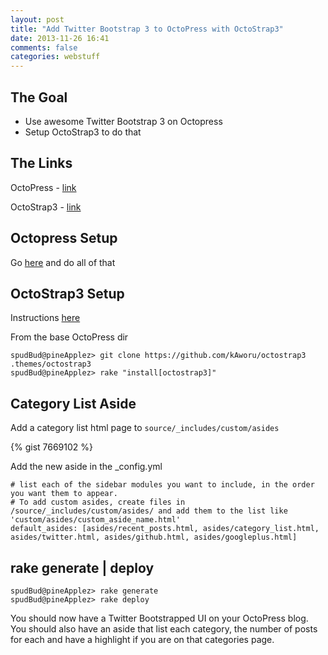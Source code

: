 ```yaml
---
layout: post
title: "Add Twitter Bootstrap 3 to OctoPress with OctoStrap3"
date: 2013-11-26 16:41
comments: false
categories: webstuff
---
```


## The Goal
- Use awesome Twitter Bootstrap 3 on Octopress
- Setup OctoStrap3 to do that

<!-- more -->

## The Links

OctoPress - [link](http://octopress.org)

OctoStrap3 - [link](http://kaworu.github.io/octopress/)


## Octopress Setup

Go [here](http://octopress.org/docs/setup/) and do all of that

## OctoStrap3 Setup

Instructions [here](http://kaworu.github.io/octopress/setup/install/)

From the base OctoPress dir

```
spudBud@pineApplez> git clone https://github.com/kAworu/octostrap3 .themes/octostrap3
spudBud@pineApplez> rake "install[octostrap3]"

```

## Category List Aside

Add a category list html page to `source/_includes/custom/asides`

{% gist 7669102 %}

Add the new aside in the _config.yml

```
# list each of the sidebar modules you want to include, in the order you want them to appear.
# To add custom asides, create files in /source/_includes/custom/asides/ and add them to the list like 'custom/asides/custom_aside_name.html'
default_asides: [asides/recent_posts.html, asides/category_list.html, asides/twitter.html, asides/github.html, asides/googleplus.html]
```

## rake generate | deploy

``` 
spudBud@pineApplez> rake generate
spudBud@pineApplez> rake deploy
```

You should now have a Twitter Bootstrapped UI on your OctoPress blog.  You should also have an aside that list each category, the number of posts for each and have a highlight if you are on that categories page.